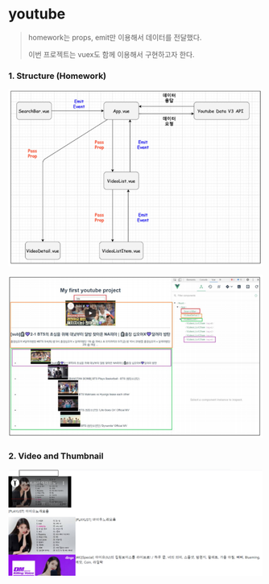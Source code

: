 

# youtube

> homework는 props, emit만 이용해서 데이터를 전달했다.
>
> 이번 프로젝트는 vuex도 함께 이용해서 구현하고자 한다.





### 1. Structure (Homework)

![image-20210628225304252](README.assets/image-20210628225304252.png)



![image-20210628225314806](README.assets/image-20210628225314806.png)



### 2. Video and Thumbnail

![image-20210629231506618](README.assets/image-20210629231506618.png)

